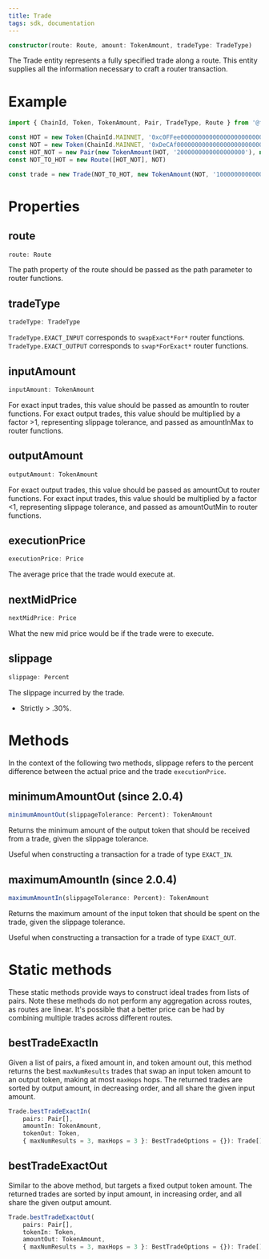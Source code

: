 ```yaml
---
title: Trade
tags: sdk, documentation
---
```


```typescript
constructor(route: Route, amount: TokenAmount, tradeType: TradeType)
```

The Trade entity represents a fully specified trade along a route. This entity supplies all the information necessary to craft a router transaction.

# Example

```typescript
import { ChainId, Token, TokenAmount, Pair, TradeType, Route } from '@forceswap/sdk'

const HOT = new Token(ChainId.MAINNET, '0xc0FFee0000000000000000000000000000000000', 18, 'HOT', 'Caffeine')
const NOT = new Token(ChainId.MAINNET, '0xDeCAf00000000000000000000000000000000000', 18, 'NOT', 'Caffeine')
const HOT_NOT = new Pair(new TokenAmount(HOT, '2000000000000000000'), new TokenAmount(NOT, '1000000000000000000'))
const NOT_TO_HOT = new Route([HOT_NOT], NOT)

const trade = new Trade(NOT_TO_HOT, new TokenAmount(NOT, '1000000000000000'), TradeType.EXACT_INPUT)
```

# Properties

## route

```typescript
route: Route
```

The <Link to='/docs/v1/SDK/route#path'>path</Link> property of the route should be passed as the path parameter to router functions.

## tradeType

```typescript
tradeType: TradeType
```

`TradeType.EXACT_INPUT` corresponds to `swapExact*For*` router functions. `TradeType.EXACT_OUTPUT` corresponds to `swap*ForExact*` router functions.

## inputAmount

```typescript
inputAmount: TokenAmount
```

For exact input trades, this value should be passed as amountIn to router functions. For exact output trades, this value should be multiplied by a factor >1, representing slippage tolerance, and passed as amountInMax to router functions.

## outputAmount

```typescript
outputAmount: TokenAmount
```

For exact output trades, this value should be passed as amountOut to router functions. For exact input trades, this value should be multiplied by a factor <1, representing slippage tolerance, and passed as amountOutMin to router functions.

## executionPrice

```typescript
executionPrice: Price
```

The average price that the trade would execute at.

## nextMidPrice

```typescript
nextMidPrice: Price
```

What the new mid price would be if the trade were to execute.

## slippage

```typescript
slippage: Percent
```

The slippage incurred by the trade.

- Strictly > .30%.

# Methods

In the context of the following two methods, slippage refers to the percent difference between the actual price and the trade `executionPrice`.

## minimumAmountOut (since 2.0.4)

```typescript
minimumAmountOut(slippageTolerance: Percent): TokenAmount
```

Returns the minimum amount of the output token that should be received from a trade, given the slippage tolerance.

Useful when constructing a transaction for a trade of type `EXACT_IN`.

## maximumAmountIn (since 2.0.4)

```typescript
maximumAmountIn(slippageTolerance: Percent): TokenAmount
```

Returns the maximum amount of the input token that should be spent on the trade, given the slippage tolerance.

Useful when constructing a transaction for a trade of type `EXACT_OUT`.

# Static methods

These static methods provide ways to construct ideal trades from lists of pairs.
Note these methods do not perform any aggregation across routes, as routes are linear.
It's possible that a better price can be had by combining multiple trades across
different routes.

## bestTradeExactIn

Given a list of pairs, a fixed amount in, and token amount out,
this method returns the best `maxNumResults` trades that swap
an input token amount to an output token, making at most `maxHops` hops.
The returned trades are sorted by output amount, in decreasing order, and
all share the given input amount.

```typescript
Trade.bestTradeExactIn(
    pairs: Pair[],
    amountIn: TokenAmount,
    tokenOut: Token,
    { maxNumResults = 3, maxHops = 3 }: BestTradeOptions = {}): Trade[]
```

## bestTradeExactOut

Similar to the above method, but targets a fixed output token amount.
The returned trades are sorted by input amount, in increasing order,
and all share the given output amount.

```typescript
Trade.bestTradeExactOut(
    pairs: Pair[],
    tokenIn: Token,
    amountOut: TokenAmount,
    { maxNumResults = 3, maxHops = 3 }: BestTradeOptions = {}): Trade[]
```
